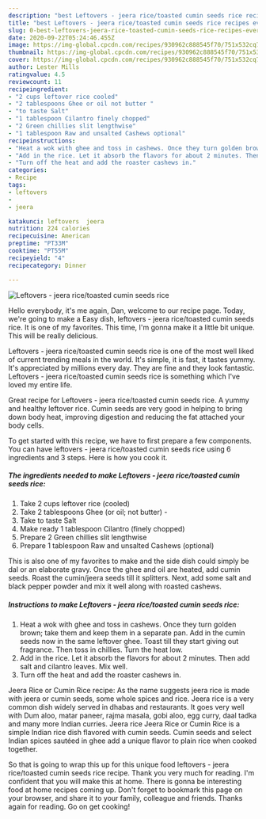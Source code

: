 ```yaml
---
description: "best Leftovers - jeera rice/toasted cumin seeds rice recipes ever | how to make the best Leftovers - jeera rice/toasted cumin seeds rice"
title: "best Leftovers - jeera rice/toasted cumin seeds rice recipes ever | how to make the best Leftovers - jeera rice/toasted cumin seeds rice"
slug: 0-best-leftovers-jeera-rice-toasted-cumin-seeds-rice-recipes-ever-how-to-make-the-best-leftovers-jeera-rice-toasted-cumin-seeds-rice
date: 2020-09-22T05:24:46.455Z
image: https://img-global.cpcdn.com/recipes/930962c888545f70/751x532cq70/leftovers-jeera-ricetoasted-cumin-seeds-rice-recipe-main-photo.jpg
thumbnail: https://img-global.cpcdn.com/recipes/930962c888545f70/751x532cq70/leftovers-jeera-ricetoasted-cumin-seeds-rice-recipe-main-photo.jpg
cover: https://img-global.cpcdn.com/recipes/930962c888545f70/751x532cq70/leftovers-jeera-ricetoasted-cumin-seeds-rice-recipe-main-photo.jpg
author: Lester Mills
ratingvalue: 4.5
reviewcount: 11
recipeingredient:
- "2 cups leftover rice cooled"
- "2 tablespoons Ghee or oil not butter "
- "to taste Salt"
- "1 tablespoon Cilantro finely chopped"
- "2 Green chillies slit lengthwise"
- "1 tablespoon Raw and unsalted Cashews optional"
recipeinstructions:
- "Heat a wok with ghee and toss in cashews. Once they turn golden brown; take them and keep them in a separate pan. Add in the cumin seeds now in the same leftover ghee. Toast till they start giving out fragrance. Then toss in chillies. Turn the heat low."
- "Add in the rice. Let it absorb the flavors for about 2 minutes. Then add salt and cilantro leaves. Mix well."
- "Turn off the heat and add the roaster cashews in."
categories:
- Recipe
tags:
- leftovers
- 
- jeera

katakunci: leftovers  jeera 
nutrition: 224 calories
recipecuisine: American
preptime: "PT33M"
cooktime: "PT55M"
recipeyield: "4"
recipecategory: Dinner

---
```



![Leftovers - jeera rice/toasted cumin seeds rice](https://img-global.cpcdn.com/recipes/930962c888545f70/751x532cq70/leftovers-jeera-ricetoasted-cumin-seeds-rice-recipe-main-photo.jpg)

Hello everybody, it's me again, Dan, welcome to our recipe page. Today, we're going to make a Easy dish, leftovers - jeera rice/toasted cumin seeds rice. It is one of my favorites. This time, I'm gonna make it a little bit unique. This will be really delicious.

Leftovers - jeera rice/toasted cumin seeds rice is one of the most well liked of current trending meals in the world. It's simple, it is fast, it tastes yummy. It's appreciated by millions every day. They are fine and they look fantastic. Leftovers - jeera rice/toasted cumin seeds rice is something which I've loved my entire life.

Great recipe for Leftovers - jeera rice/toasted cumin seeds rice. A yummy and healthy leftover rice. Cumin seeds are very good in helping to bring down body heat, improving digestion and reducing the fat attached your body cells.


To get started with this recipe, we have to first prepare a few components. You can have leftovers - jeera rice/toasted cumin seeds rice using 6 ingredients and 3 steps. Here is how you cook it.

<!--inarticleads1-->

##### The ingredients needed to make Leftovers - jeera rice/toasted cumin seeds rice:

1. Take 2 cups leftover rice (cooled)
1. Take 2 tablespoons Ghee (or oil; not butter) -
1. Take to taste Salt
1. Make ready 1 tablespoon Cilantro (finely chopped)
1. Prepare 2 Green chillies slit lengthwise
1. Prepare 1 tablespoon Raw and unsalted Cashews (optional)


This is also one of my favorites to make and the side dish could simply be dal or an elaborate gravy. Once the ghee and oil are heated, add cumin seeds. Roast the cumin/jeera seeds till it splitters. Next, add some salt and black pepper powder and mix it well along with roasted cashews. 

<!--inarticleads2-->

##### Instructions to make Leftovers - jeera rice/toasted cumin seeds rice:

1. Heat a wok with ghee and toss in cashews. Once they turn golden brown; take them and keep them in a separate pan. Add in the cumin seeds now in the same leftover ghee. Toast till they start giving out fragrance. Then toss in chillies. Turn the heat low.
1. Add in the rice. Let it absorb the flavors for about 2 minutes. Then add salt and cilantro leaves. Mix well.
1. Turn off the heat and add the roaster cashews in.


Jeera Rice or Cumin Rice recipe: As the name suggests jeera rice is made with jeera or cumin seeds, some whole spices and rice. Jeera rice is a very common dish widely served in dhabas and restaurants. It goes very well with Dum aloo, matar paneer, rajma masala, gobi aloo, egg curry, daal tadka and many more Indian curries. Jeera rice Jeera Rice or Cumin Rice is a simple Indian rice dish flavored with cumin seeds. Cumin seeds and select Indian spices sautéed in ghee add a unique flavor to plain rice when cooked together. 

So that is going to wrap this up for this unique food leftovers - jeera rice/toasted cumin seeds rice recipe. Thank you very much for reading. I'm confident that you will make this at home. There is gonna be interesting food at home recipes coming up. Don't forget to bookmark this page on your browser, and share it to your family, colleague and friends. Thanks again for reading. Go on get cooking!
